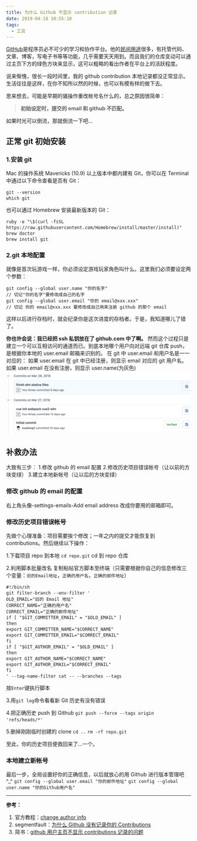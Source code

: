 ```yaml
---
title: 为什么 Github 不显示 contribution 记录
date: 2019-04-18 10:55:10
tags:
  - 工具
---
```


[GitHub](https://zh.wikipedia.org/wiki/GitHub)是程序员必不可少的学习和协作平台。他的[民间用途](http://www.longtask.net/2017/12/05/github-innovation/)很多，有托管代码、文章、博客，写电子书等等功能，几乎需要天天用到。而且我们的仓库变动可以通过主页下方的绿色方块来显示，这可以粗略的看出作者在平台上的活跃程度。

说来惭愧，很长一段时间里，我的 github contribution 本地记录都没正常显示。生活往往是这样，在你不知所以然的时候，也可以有模有样的做下去。

思来想去，可能是早期的骚操作重改帐号名什么的，总之原因很简单：

> **初始设定时，提交的 email 和 github 不匹配。**

如果时光可以倒流，那就倒流一下吧...

## 正常 git 初始安装

### 1.安装 git

Mac 的操作系统 Mavericks (10.9) 以上版本中都内建有 Git，你可以在 Terminal 中通过以下命令查看是否有 Git：

```
git --version
which git
```

也可以通过 Homebrew 安装最新版本的 Git：

```
ruby -e "\$(curl -fsSL https://raw.githubusercontent.com/Homebrew/install/master/install)"
brew doctor
brew install git
```

### 2.git 本地配置

就像是首次玩游戏一样，你必须设定游戏玩家角色叫什么。这里我们必须要设定两个参数：

```
git config --global user.name "你的名字"
// 切记"你的名字"要修改成自己的名字
git config --global user.email "你的 email@xxx.xxx"
// 切记 你的 email@xxx.xxx 要修改成自己用来注册 github 的那个 email
```

这样以后进行存档时，就会纪录你是这次进度的存档者。于是，我知道哪儿了错了。

**你也许会说：我已经把 ssh 私钥放在了 github.com 中了啊。**
然而这个过程只是建立一个可以互相访问的通道而已。到底本地哪个用户向对远端 git 仓库 push，是根据你本地的 user.email 邮箱来识别的。
在 git 中 user.email 和用户名是一一对应的：
如果 user.email 在 git 中已经注册，则显示 email 对应的 git 用户名。
如果 user.email 在没有注册，则显示 user.name(为灰色)
![未识别的帐户](https://raw.githubusercontent.com/xuedongZ/blog-img/img/2019/Snip20190406_1.png)

## 补救办法

大致有三步： 1.修改 github 的 email 配置 2.修改历史项目错误帐号（让以前的方块变绿） 3.建立本地新帐号（让以后的方块变绿）

### 修改 github 的 email 的配置

右上角头像-settings-emails-Add email address
改成你要用的邮箱即可。

### 修改历史项目错误帐号

先做个心理准备：项目需要挨个修改；一年之内的提交才能恢复到 contributions。然后继续以下操作：

1.下载项目 repo 到本地
`cd repo.git`
cd 到 repo 仓库

2.利用脚本批量改名
复制粘帖官方脚本至终端（只需要根据你自己的信息修改三个变量：`旧的Email地址`，`正确的用户名`，`正确的邮件地址`）

```
#!/bin/sh
git filter-branch --env-filter '
OLD_EMAIL="旧的 Email 地址"
CORRECT_NAME="正确的用户名"
CORRECT_EMAIL="正确的邮件地址"
if [ "$GIT_COMMITTER_EMAIL" = "$OLD_EMAIL" ]
then
export GIT_COMMITTER_NAME="$CORRECT_NAME"
export GIT_COMMITTER_EMAIL="$CORRECT_EMAIL"
fi
if [ "$GIT_AUTHOR_EMAIL" = "$OLD_EMAIL" ]
then
export GIT_AUTHOR_NAME="$CORRECT_NAME"
export GIT_AUTHOR_EMAIL="$CORRECT_EMAIL"
fi
' --tag-name-filter cat -- --branches --tags
```

按`Enter`键执行脚本

3.用`git log`命令看看新 Git 历史有没有错误

4.把正确历史 push 到 Github
`git push --force --tags origin 'refs/heads/*'`

5.删掉刚刚临时创建的 clone
`cd ..`
`rm -rf repo.git`

至此，你的历史项目便救回来了...一个。

### 本地建立新帐号

最后一步，全局设置好你的正确信息，以后就放心的用 Github 进行版本管理吧 ^\_^
`git config --global user.email "你的邮件地址"`
`git config --global user.name "你的Github用户名"`

---

**参考：**

1. 官方教程：[change author info](https://help.github.com/en/articles/changing-author-info)
2. segmentfault：[为什么 Github 没有记录你的 Contributions](https://segmentfault.com/a/1190000004318632)
3. 简书：[github 用户主页不显示 contributions 记录的问题](https://www.jianshu.com/p/82ee1c341456)
